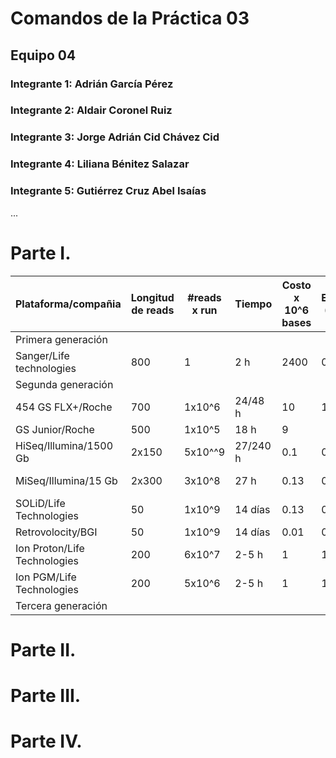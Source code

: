 # Comandos de la Práctica 03
## Equipo 04
### Integrante 1: Adrián García Pérez
### Integrante 2: Aldair Coronel Ruiz
### Integrante 3: Jorge Adrián Cid Chávez Cid
### Integrante 4: Liliana Bénitez Salazar
### Integrante 5: Gutiérrez Cruz Abel Isaías 
...

# Parte I.
Plataforma/compañia | Longitud de reads | #reads x run | Tiempo | Costo x 10^6 bases | Error (%) | Química 
--- | --- | --- | --- | --- | --- | ---
Primera generación |  |  |  |  |  |   
Sanger/Life technologies | 800 | 1 | 2 h | 2400 | 0.3 | Dideoxy terminator 
Segunda generación | 
454 GS FLX+/Roche | 700 | 1x10^6 | 24/48 h | 10 | 1 | Pyrosequencing 
GS Junior/Roche | 500 | 1x10^5 | 18 h | 9 |  | Pyrosequencing 
HiSeq/Illumina/1500 Gb | 2x150 | 5x10^^9| 27/240 h | 0.1 | 0.8 | Reversible terminators 
MiSeq/Illumina/15 Gb | 2x300 | 3x10^8 | 27 h | 0.13 | 0.8 | Reversible terminator 
SOLiD/Life Technologies | 50 | 1x10^9 | 14 días | 0.13 | 0.1 | Ligation 
Retrovolocity/BGI | 50 | 1x10^9 | 14 días | 0.01 | 0.01 | Nanoball/ligation 
Ion Proton/Life Technologies | 200 | 6x10^7 | 2-5 h | 1 | 1.7 | Proton detection 
Ion PGM/Life Technologies | 200 | 5x10^6 | 2-5 h | 1 | 1.7 | Proton detection 
Tercera generación | 
# Parte II.

# Parte III.

# Parte IV.
